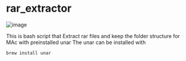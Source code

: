 # rar_extractor 
![image]({https://img.shields.io/badge/Shell_Script-121011?style=for-the-badge&logo=gnu-bash&logoColor=white})

This is bash script that Extract rar files and keep the folder structure for MAc with preinstalled unar
The unar can be installed with 
```
brew install unar
```

